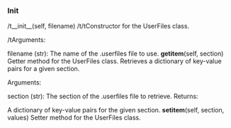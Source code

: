 ### Init
/t__init__(self, filename)
/t/tConstructor for the UserFiles class.

/tArguments:

filename (str): The name of the .userfiles file to use.
__getitem__(self, section)
Getter method for the UserFiles class. Retrieves a dictionary of key-value pairs for a given section.

Arguments:

section (str): The section of the .userfiles file to retrieve.
Returns:

A dictionary of key-value pairs for the given section.
__setitem__(self, section, values)
Setter method for the UserFiles class.
